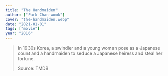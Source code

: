 ```yaml
---
title: "The Handmaiden"
author: ["Park Chan-wook"]
cover: "the-handmaiden.webp"
date: "2021-01-01"
tags: ["movie"]
year: "2016"
---
```


> In 1930s Korea, a swindler and a young woman pose as a Japanese count and a handmaiden to seduce a Japanese heiress and steal her fortune.
>
> Source: TMDB

